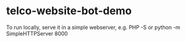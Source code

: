 # telco-website-bot-demo

To run locally, serve it in a simple webserver, e.g. PHP -S or python -m SimpleHTTPServer 8000
